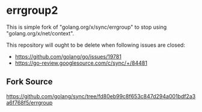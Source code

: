 # errgroup2

This is simple fork of "golang.org/x/sync/errgroup" to stop using "golang.org/x/net/context".

This repository will ought to be delete when following issues are closed:

- https://github.com/golang/go/issues/19781
- https://go-review.googlesource.com/c/sync/+/84481

## Fork Source

https://github.com/golang/sync/tree/fd80eb99c8f653c847d294a001bdf2a3a6f768f5/errgroup
